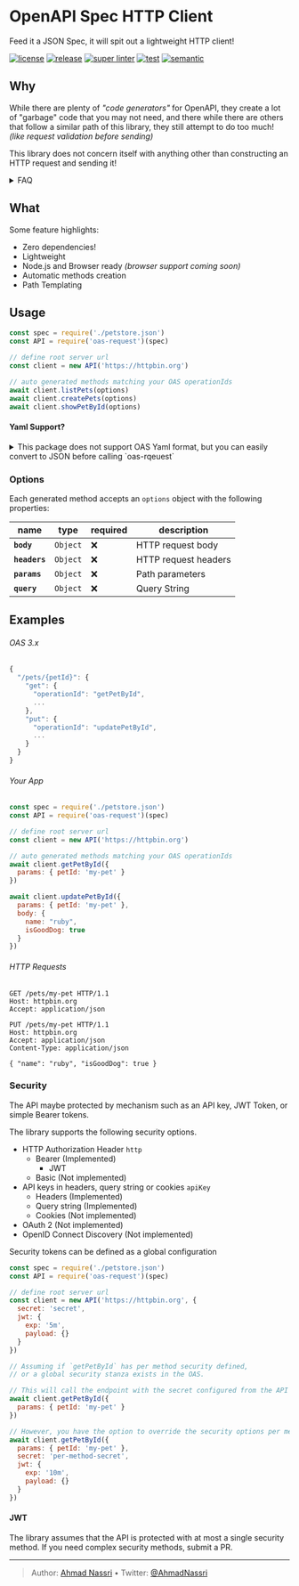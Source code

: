 # OpenAPI Spec HTTP Client

Feed it a JSON Spec, it will spit out a lightweight HTTP client!

[![license][license-img]][license-url]
[![release][release-img]][release-url]
[![super linter][super-linter-img]][super-linter-url]
[![test][test-img]][test-url]
[![semantic][semantic-img]][semantic-url]

## Why

While there are plenty of *"code generators"* for OpenAPI, they create a lot of "garbage" code that you may not need,
and there while there are others that follow a similar path of this library, they still attempt to do too much! *(like request validation before sending)*

This library does not concern itself with anything other than constructing an HTTP request and sending it!

<details>
  <summary>FAQ</summary>

-   **Why no validation?**  
    You should rely on validation & sanitation at the source of truth: The OpenAPI server itself!

</details>

## What

Some feature highlights:

-   Zero dependencies!
-   Lightweight
-   Node.js and Browser ready *(browser support coming soon)*
-   Automatic methods creation
-   Path Templating

## Usage

``` js
const spec = require('./petstore.json')
const API = require('oas-request')(spec)

// define root server url
const client = new API('https://httpbin.org')

// auto generated methods matching your OAS operationIds
await client.listPets(options)
await client.createPets(options)
await client.showPetById(options)
```

#### Yaml Support?

<details>
  <summary>This package does not support OAS Yaml format, but you can easily convert to JSON before calling `oas-rqeuest`</summary>

###### using [`js-yaml`][]

``` js
const yaml = require('js-yaml')
const fs   = require('fs')

const spec = yaml.safeLoad(fs.readFileSync('openapi.yml', 'utf8'))


const API = require('oas-request')(spec)
```

###### using [`apidevtools/swagger-cli`][]

``` bash
npx apidevtools/swagger-cli bundle spec/openapi.yml --outfile spec.json
```

</details>

### Options

Each generated method accepts an `options` object with the following properties:

| name          | type     | required | description          |
|---------------|----------|----------|----------------------|
| **`body`**    | `Object` | ❌        | HTTP request body    |
| **`headers`** | `Object` | ❌        | HTTP request headers |
| **`params`**  | `Object` | ❌        | Path parameters      |
| **`query`**   | `Object` | ❌        | Query String         |

## Examples

###### OAS 3.x

``` js
{
  "/pets/{petId}": {
    "get": {
      "operationId": "getPetById",
      ...
    },
    "put": {
      "operationId": "updatePetById",
      ...
    }
  }
}
```

###### Your App

``` js
const spec = require('./petstore.json')
const API = require('oas-request')(spec)

// define root server url
const client = new API('https://httpbin.org')

// auto generated methods matching your OAS operationIds
await client.getPetById({
  params: { petId: 'my-pet' }
})

await client.updatePetById({
  params: { petId: 'my-pet' },
  body: {
    name: "ruby",
    isGoodDog: true
  }
})
```

###### HTTP Requests

``` http
GET /pets/my-pet HTTP/1.1
Host: httpbin.org
Accept: application/json
```

``` http
PUT /pets/my-pet HTTP/1.1
Host: httpbin.org
Accept: application/json
Content-Type: application/json

{ "name": "ruby", "isGoodDog": true }
```

### Security

The API maybe protected by mechanism such as an API key, JWT Token, or simple Bearer tokens.

The library supports the following security options.

- HTTP Authorization Header `http`
  - Bearer (Implemented)
    - JWT
  - Basic (Not implemented)
- API keys in headers, query string or cookies `apiKey`
  - Headers (Implemented)
  - Query string (Implemented)
  - Cookies (Not implemented)
- OAuth 2 (Not implemented)
- OpenID Connect Discovery (Not implemented)

Security tokens can be defined as a global configuration

``` js
const spec = require('./petstore.json')
const API = require('oas-request')(spec)

// define root server url
const client = new API('https://httpbin.org', { 
  secret: 'secret', 
  jwt: { 
    exp: '5m',
    payload: {}
  }
})

// Assuming if `getPetById` has per method security defined, 
// or a global security stanza exists in the OAS.

// This will call the endpoint with the secret configured from the API constructor.
await client.getPetById({
  params: { petId: 'my-pet' }
})

// However, you have the option to override the security options per method as well.
await client.getPetById({
  params: { petId: 'my-pet' },
  secret: 'per-method-secret', 
  jwt: { 
    exp: '10m',
    payload: {}
  }
})
```

#### JWT

The library assumes that the API is protected with at most a single security method.
If you need complex security methods, submit a PR.

[`js-yaml`]: https://www.npmjs.com/package/js-yaml
[`apidevtools/swagger-cli`]: https://www.npmjs.com/package/@apidevtools/swagger-cli

----
> Author: [Ahmad Nassri](https://www.ahmadnassri.com/) &bull;
> Twitter: [@AhmadNassri](https://twitter.com/AhmadNassri)

[license-url]: LICENSE
[license-img]: https://badgen.net/github/license/ahmadnassri/node-oas-request

[release-url]: https://github.com/ahmadnassri/node-oas-request/releases
[release-img]: https://badgen.net/github/release/ahmadnassri/node-oas-request

[super-linter-url]: https://github.com/ahmadnassri/node-oas-request/actions?query=workflow%3Asuper-linter
[super-linter-img]: https://github.com/ahmadnassri/node-oas-request/workflows/super-linter/badge.svg

[test-url]: https://github.com/ahmadnassri/node-oas-request/actions?query=workflow%3Atest
[test-img]: https://github.com/ahmadnassri/node-oas-request/workflows/test/badge.svg

[semantic-url]: https://github.com/ahmadnassri/node-oas-request/actions?query=workflow%3Arelease
[semantic-img]: https://badgen.net/badge/📦/semantically%20released/blue
